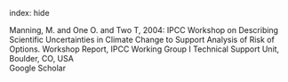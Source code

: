 index: hide

<div class="Citation">

  <div class="Citation-body">
    <div class="Citation-text">Manning, M. and One O. and Two T, 2004: <span class="Article-bookTitle">IPCC Workshop on Describing Scientific Uncertainties in Climate Change to Support Analysis of Risk of Options. Workshop Report, </span>IPCC Working Group I Technical Support Unit, Boulder, CO, USA</div>
    <div class="Citation-links">
      <div class="CitationLink" data-href="https://scholar.google.com/scholar?q=IPCC+Workshop+on+Describing+Scientific+Uncertainties+in+Climate+Change+to+Support+Analysis+of+Risk+of+Options.+Workshop+Report">
        <div class="CitationLink-icon CitationLink-Scholar"></div>
        <div class="CitationLink-text">Google Scholar</div>
      </div>
    </div>
  </div>
</div>


<div class="Citation-copy">

</div>